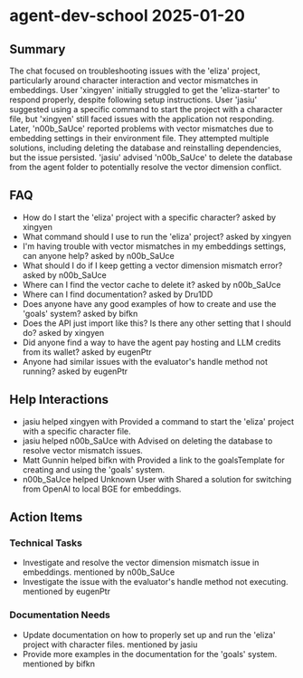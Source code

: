 # agent-dev-school 2025-01-20

## Summary
The chat focused on troubleshooting issues with the 'eliza' project, particularly around character interaction and vector mismatches in embeddings. User 'xingyen' initially struggled to get the 'eliza-starter' to respond properly, despite following setup instructions. User 'jasiu' suggested using a specific command to start the project with a character file, but 'xingyen' still faced issues with the application not responding. Later, 'n00b_SaUce' reported problems with vector mismatches due to embedding settings in their environment file. They attempted multiple solutions, including deleting the database and reinstalling dependencies, but the issue persisted. 'jasiu' advised 'n00b_SaUce' to delete the database from the agent folder to potentially resolve the vector dimension conflict.

## FAQ
- How do I start the 'eliza' project with a specific character? asked by xingyen
- What command should I use to run the 'eliza' project? asked by xingyen
- I'm having trouble with vector mismatches in my embeddings settings, can anyone help? asked by n00b_SaUce
- What should I do if I keep getting a vector dimension mismatch error? asked by n00b_SaUce
- Where can I find the vector cache to delete it? asked by n00b_SaUce
- Where can I find documentation? asked by Dru1DD
- Does anyone have any good examples of how to create and use the 'goals' system? asked by bifkn
- Does the API just import like this? Is there any other setting that I should do? asked by xingyen
- Did anyone find a way to have the agent pay hosting and LLM credits from its wallet? asked by eugenPtr
- Anyone had similar issues with the evaluator's handle method not running? asked by eugenPtr

## Help Interactions
- jasiu helped xingyen with Provided a command to start the 'eliza' project with a specific character file.
- jasiu helped n00b_SaUce with Advised on deleting the database to resolve vector mismatch issues.
- Matt Gunnin helped bifkn with Provided a link to the goalsTemplate for creating and using the 'goals' system.
- n00b_SaUce helped Unknown User with Shared a solution for switching from OpenAI to local BGE for embeddings.

## Action Items

### Technical Tasks
- Investigate and resolve the vector dimension mismatch issue in embeddings. mentioned by n00b_SaUce
- Investigate the issue with the evaluator's handle method not executing. mentioned by eugenPtr

### Documentation Needs
- Update documentation on how to properly set up and run the 'eliza' project with character files. mentioned by jasiu
- Provide more examples in the documentation for the 'goals' system. mentioned by bifkn